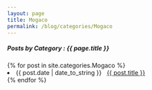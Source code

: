 ```yaml
---
layout: page
title: Mogaco
permalink: /blog/categories/Mogaco
---
```


<h5> Posts by Category : {{ page.title }} </h5>

<div class="card">
{% for post in site.categories.Mogaco %}
 <li class="category-posts"><span>{{ post.date | date_to_string }}</span> &nbsp; <a href="{{ post.url }}">{{ post.title }}</a></li>
{% endfor %}
</div>